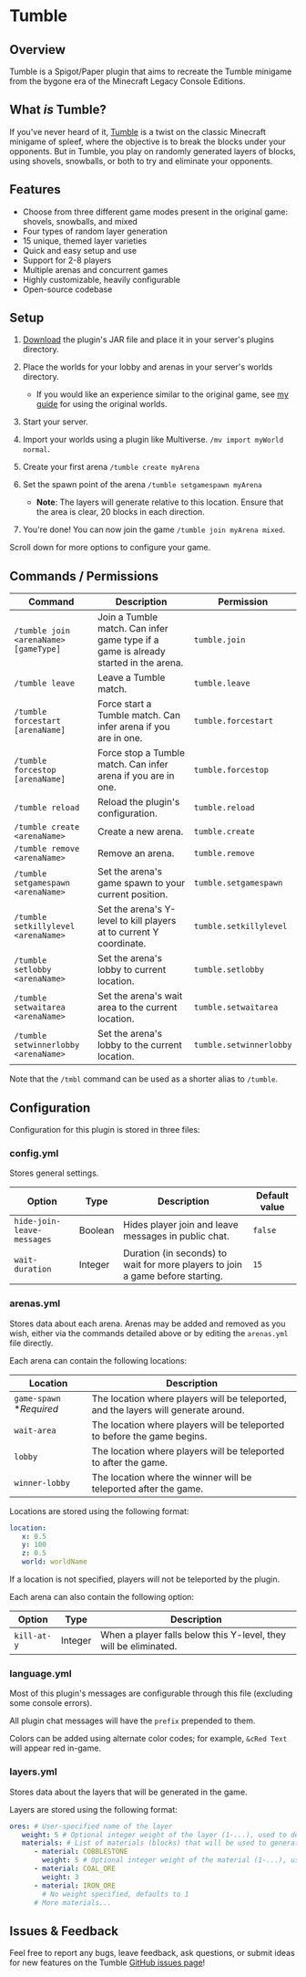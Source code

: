# Tumble  

## Overview  

Tumble is a Spigot/Paper plugin that aims to recreate the Tumble minigame from the bygone era of the Minecraft Legacy Console Editions.  

## What *is* Tumble?

If you've never heard of it, [Tumble](https://minecraft.wiki/w/tumble) is a twist on the classic Minecraft minigame of spleef, where the objective is to break the blocks under your opponents. 
But in Tumble, you play on randomly generated layers of blocks, using shovels, snowballs, or both to try and eliminate your opponents.

## Features  

- Choose from three different game modes present in the original game: shovels, snowballs, and mixed
- Four types of random layer generation
- 15 unique, themed layer varieties
- Quick and easy setup and use
- Support for 2-8 players
- Multiple arenas and concurrent games
- Highly customizable, heavily configurable
- Open-source codebase

## Setup

1. [Download](https://github.com/MylesAndMore/Tumble/releases) the plugin's JAR file and place it in your server's plugins directory.
2. Place the worlds for your lobby and arenas in your server's worlds directory.
    - If you would like an experience similar to the original game, see [my guide](OG_GUIDE.md) for using the original worlds.  

3. Start your server.
4. Import your worlds using a plugin like Multiverse. ```/mv import myWorld normal```.
5. Create your first arena `/tumble create myArena`
6. Set the spawn point of the arena `/tumble setgamespawn myArena`
   - **Note**: The layers will generate relative to this location. Ensure that the area is clear, 20 blocks in each direction.

7. You're done! You can now join the game ```/tumble join myArena mixed```.

Scroll down for more options to configure your game.  

## Commands / Permissions

| Command                               | Description                                                                         | Permission              |
|---------------------------------------|-------------------------------------------------------------------------------------|-------------------------|
| `/tumble join <arenaName> [gameType]` | Join a Tumble match. Can infer game type if a game is already started in the arena. | `tumble.join`           |
| `/tumble leave`                       | Leave a Tumble match.                                                               | `tumble.leave`          |
| `/tumble forcestart [arenaName]`      | Force start a Tumble match. Can infer arena if you are in one.                      | `tumble.forcestart`     |
| `/tumble forcestop [arenaName]`       | Force stop a Tumble match. Can infer arena if you are in one.                       | `tumble.forcestop`      |
| `/tumble reload`                      | Reload the plugin's configuration.                                                  | `tumble.reload`         |
| `/tumble create <arenaName>`          | Create a new arena.                                                                 | `tumble.create`         |
| `/tumble remove <arenaName>`          | Remove an arena.                                                                    | `tumble.remove`         |
| `/tumble setgamespawn <arenaName>`    | Set the arena's game spawn to your current position.                                | `tumble.setgamespawn`   |
| `/tumble setkillylevel <arenaName>`   | Set the arena's Y-level to kill players at to current Y coordinate.                 | `tumble.setkillylevel`  |
| `/tumble setlobby <arenaName>`        | Set the arena's lobby to current location.                                          | `tumble.setlobby`       |
| `/tumble setwaitarea <arenaName>`     | Set the arena's wait area to the current location.                                  | `tumble.setwaitarea`    |
| `/tumble setwinnerlobby <arenaName>`  | Set the arena's lobby to the current location.                                      | `tumble.setwinnerlobby` |

Note that the `/tmbl` command can be used as a shorter alias to `/tumble`.

## Configuration  
Configuration for this plugin is stored in three files:

### config.yml
Stores general settings.

| Option                     | Type    | Description                                                                    | Default value |
|----------------------------|---------|--------------------------------------------------------------------------------|---------------|
| `hide-join-leave-messages` | Boolean | Hides player join and leave messages in public chat.                           | `false`       |
| `wait-duration`            | Integer | Duration (in seconds) to wait for more players to join a game before starting. | `15`          |

### arenas.yml
Stores data about each arena.
Arenas may be added and removed as you wish, either via the commands detailed above or by editing the `arenas.yml` file directly.

Each arena can contain the following locations:

| Location                 | Description                                                                         |
|--------------------------|-------------------------------------------------------------------------------------|
| `game-spawn` **Required* | The location where players will be teleported, and the layers will generate around. |
| `wait-area`              | The location where players will be teleported to before the game begins.            |
| `lobby`                  | The location where players will be teleported to after the game.                    |
| `winner-lobby`           | The location where the winner will be teleported after the game.                    |

Locations are stored using the following format:
```yaml
location:
   x: 0.5
   y: 100
   z: 0.5
   world: worldName
```
If a location is not specified, players will not be teleported by the plugin.

Each arena can also contain the following option:

| Option      | Type    | Description                                                      |
|-------------|---------|------------------------------------------------------------------|
| `kill-at-y` | Integer | When a player falls below this Y-level, they will be eliminated. |

### language.yml
Most of this plugin's messages are configurable through this file (excluding some console errors).

All plugin chat messages will have the `prefix` prepended to them. 

Colors can be added using alternate color codes; for example, `&cRed Text` will appear red in-game.

### layers.yml
Stores data about the layers that will be generated in the game.

Layers are stored using the following format:
```yaml
ores: # User-specified name of the layer
   weight: 5 # Optional integer weight of the layer (1-...), used to determine how often it will be selected
   materials: # List of materials (blocks) that will be used to generate the layer
      - material: COBBLESTONE
        weight: 5 # Optional integer weight of the material (1-...), used to determine how often it will be selected within the layer
      - material: COAL_ORE
        weight: 3
      - material: IRON_ORE
        # No weight specified, defaults to 1
      # More materials...
```

## Issues & Feedback  

Feel free to report any bugs, leave feedback, ask questions, or submit ideas for new features on the Tumble [GitHub issues page](https://github.com/MylesAndMore/tumble/issues/new)!  
